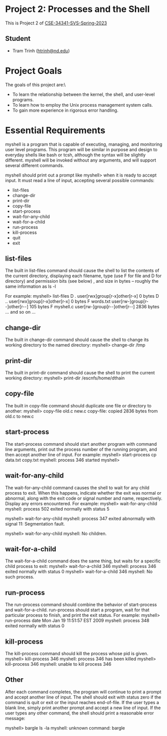 # Project 2: Processes and the Shell

This is Project 2 of [CSE-34341-SVS-Spring-2023](https://github.com/patrick-flynn/CSE34341-SVS-Sp2023/blob/main/index.md)

## Student

* Tram Trinh (htrinh@nd.edu)

# Project Goals

The goals of this project are:\

- To learn the relationship between the kernel, the shell, and user-level programs.
- To learn how to employ the Unix process management system calls.
- To gain more experience in rigorous error handling.

# Essential Requirements

myshell is a program that is capable of executing, managing, and monitoring user level programs. This program will be similar in purpose and design to everyday shells like bash or tcsh, although the syntax will be slightly different. myshell will be invoked without any arguments, and will support several different commands.

myshell should print out a prompt like myshell> when it is ready to accept input. It must read a line of input, accepting several possible commands:

- list-files
- change-dir
- print-dir
- copy-file
- start-process
- wait-for-any-child
- wait-for-a-child
- run-process
- kill-process
- quit
- exit

## list-files

The built in list-files command should cause the shell to list the contents of the current directory, displaying each filename, type (use F for file and D for directory) and permission bits (see below) , and size in bytes – roughly the same information as ls -l

For example:
myshell> list-files
D .         user[rwx]group[r-x]other[r-x] 0 bytes
D ..        user[rwx]group[r-x]other[r-x] 0 bytes
F words.txt user[rw-]group[r--]other[r--] 105 bytes
F myshell.c user[rw-]group[r--]other[r--] 2836 bytes
... and so on ...

## change-dir

The built in change-dir command should cause the shell to change its working directory to the named directory:
myshell> change-dir /tmp

## print-dir
 
The built in  print-dir command should cause the shell to print the current working directory:
myshell> print-dir
/escnfs/home/dthain

## copy-file

The built in  copy-file command should duplicate one file or directory to another:
myshell> copy-file old.c new.c
copy-file: copied 2836 bytes from old.c to new.c

## start-process

The start-process command should start another program with command line arguments, print out the process number of the running program, and then accept another line of input. For example:
myshell> start-process cp data.txt copy.txt
myshell: process 346 started
myshell>

## wait-for-any-child

The wait-for-any-child command causes the shell to wait for any child process to exit. When this happens, indicate whether the exit was normal or abnormal, along with the exit code or signal number and name, respectively. Display any errors encountered. For example:
myshell> wait-for-any-child
myshell: process 502 exited normally with status 5

myshell> wait-for-any-child
myshell: process 347 exited abnormally with signal 11: Segmentation fault.

myshell> wait-for-any-child
myshell: No children.

## wait-for-a-child

The wait-for-a-child command does the same thing, but waits for a specific child process to exit:
myshell> wait-for-a-child 346
myshell: process 346 exited normally with status 0
myshell> wait-for-a-child 346
myshell: No such process.

## run-process

The run-process command should combine the behavior of start-process and wait-for-a-child. run-process should start a program, wait for that particular process to finish, and print the exit status. For example:
myshell> run-process date
Mon Jan 19 11:51:57 EST 2009
myshell: process 348 exited normally with status 0

## kill-process

The kill-process command should kill the process whose pid is given.
myshell> kill-process 346
myshell: process 346 has been killed
myshell> kill-process 346
myshell: unable to kill process 346

## Other

After each command completes, the program will continue to print a prompt and accept another line of input. The shell should exit with status zero if the command is quit or exit or the input reaches end-of-file. If the user types a blank line, simply print another prompt and accept a new line of input. If the user types any other command, the shell should print a reasonable error message:

myshell> bargle ls -la
myshell: unknown command: bargle


